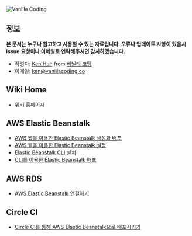 ![Vanilla Coding](https://s3.ap-northeast-2.amazonaws.com/vanilla-coding/Assets/logo_regular%403x.png)

## 정보

**본 문서는 누구나 참고하고 사용할 수 있는 자료입니다. 오류나 업데이트 사항이 있을시 Issue 요청이나 이메일로 연락해주시면 감사하겠습니다.**

- 작성자: [Ken Huh](https://github.com/Ken123777) from [바닐라 코딩](https://vanillacoding.co/)
- 이메일: <ken@vanillacoding.co>

## Wiki Home

- [위키 홈페이지](https://github.com/vanilla-coding/docs/wiki)

## AWS Elastic Beanstalk

- [AWS 웹을 이용한 Elastic Beanstalk 생성과 배포](https://github.com/vanilla-coding/docs/wiki/Setting-up-AWS-Elastic-Beanstalk)
- [AWS 웹을 이용한 Elastic Beanstalk 설정](https://github.com/vanilla-coding/docs/wiki/Configuring-AWS-Elastic-Beanstalk)
- [Elastic Beanstalk CLI 설치](https://github.com/vanilla-coding/docs/wiki/Installing-Elastic-Beanstalk-CLI)
- [CLI를 이용한 Elastic Beanstalk 배포](https://github.com/vanilla-coding/docs/wiki/Deploying-with-Elastic-Beanstalk-CLI)

## AWS RDS

- [AWS Elastic Beanstalk 연결하기](https://docs.aws.amazon.com/ko_kr/elasticbeanstalk/latest/dg/AWSHowTo.RDS.html)

## Circle CI

- [Circle CI를 통해 AWS Elastic Beanstalk으로 배포시키기](https://github.com/vanilla-coding/docs/wiki/Deploying-to-AWS-Elastic-Beanstalk-with-Circle-CI)
